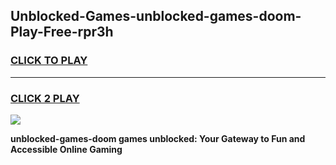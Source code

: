 
## Unblocked-Games-unblocked-games-doom-Play-Free-rpr3h
<h3>
<a href="https://premium76.site?title=unblocked-games-doom&ref=23A">CLICK TO PLAY</a></h3>
<hr>

<h3>
<a href="https://premium76.site?title=unblocked-games-doom&ref=23A">CLICK 2 PLAY</a>
  
</h3>

<a href="https://premium76.site?title=unblocked-games-doom&ref=23A"><img src="https://clearcache.store/games.png"></a>


**unblocked-games-doom games unblocked: Your Gateway to Fun and Accessible Online Gaming**
